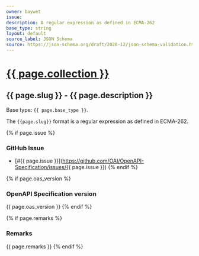 ```yaml
---
owner: baywet
issue:
description: A regular expression as defined in ECMA-262
base_type: string
layout: default
source_label: JSON Schema
source: https://json-schema.org/draft/2020-12/json-schema-validation.html#name-regex
---
```


# <a href="..">{{ page.collection }}</a>

## {{ page.slug }} - {{ page.description }}

Base type: `{{ page.base_type }}`.

The `{{page.slug}}` format is a regular expression as defined in ECMA-262.

{% if page.issue %}
### GitHub Issue

* [#{{ page.issue }}](https://github.com/OAI/OpenAPI-Specification/issues/{{ page.issue }})
{% endif %}

{% if page.oas_version %}
### OpenAPI Specification version

{{ page.oas_version }}
{% endif %}

{% if page.remarks %}
### Remarks

{{ page.remarks }}
{% endif %}

